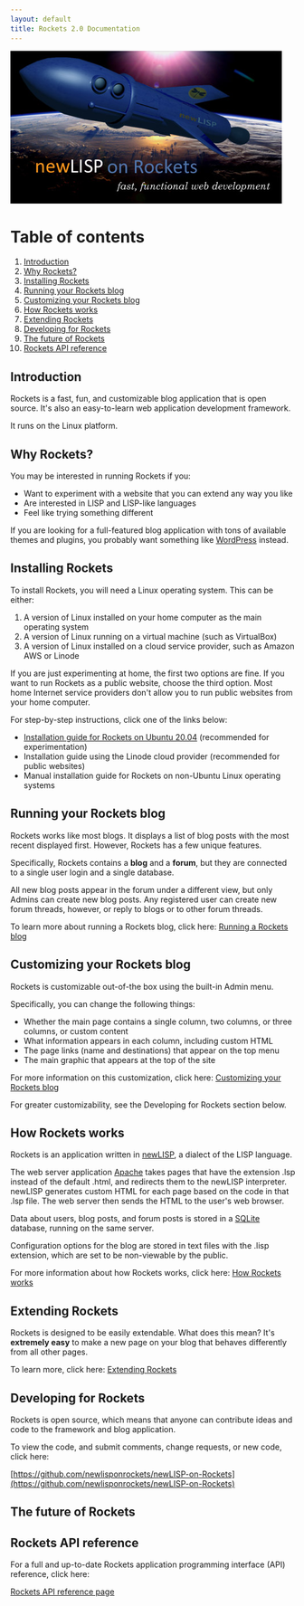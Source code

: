 ```yaml
---
layout: default
title: Rockets 2.0 Documentation
---
```


![Rockets Logo](images/newlisp-rockets-picture-small.jpg)

# Table of contents
1. [Introduction](#introduction)
2. [Why Rockets?](#section1)
3. [Installing Rockets](#section2)
4. [Running your Rockets blog](#section3)
5. [Customizing your Rockets blog](#section4)
6. [How Rockets works](#section5)
7. [Extending Rockets](#section6)
8. [Developing for Rockets](#section7)
9. [The future of Rockets](#section8)
10. [Rockets API reference](#section9)

## Introduction <a name="introduction"></a>

Rockets is a fast, fun, and customizable blog application that is open source. It's also an easy-to-learn web application development framework.

It runs on the Linux platform.

## Why Rockets? <a name="section1"></a>

You may be interested in running Rockets if you:

* Want to experiment with a website that you can extend any way you like
* Are interested in LISP and LISP-like languages
* Feel like trying something different

If you are looking for a full-featured blog application with tons of available themes and plugins, you probably want something like 
[WordPress](wordpress.org) instead.

## Installing Rockets <a name="section2"></a>

To install Rockets, you will need a Linux operating system. This can be either:

1. A version of Linux installed on your home computer as the main operating system
2. A version of Linux running on a virtual machine (such as VirtualBox)
3. A version of Linux installed on a cloud service provider, such as Amazon AWS or Linode

If you are just experimenting at home, the first two options are fine. If you want to run Rockets as a public website,
choose the third option. Most home Internet service providers don't allow you to run public websites from your home computer.

For step-by-step instructions, click one of the links below:

* [Installation guide for Rockets on Ubuntu 20.04](install_rockets_ubuntu.md) (recommended for experimentation)
* Installation guide using the Linode cloud provider (recommended for public websites)
* Manual installation guide for Rockets on non-Ubuntu Linux operating systems 

## Running your Rockets blog <a name="section3"></a>

Rockets works like most blogs. It displays a list of blog posts with the most recent displayed first.  However, Rockets has a few unique features. 

Specifically, Rockets contains a **blog** and a **forum**, but they are connected to a single user login and a single database.

All new blog posts appear in the forum under a different view, but only Admins can create new blog posts. Any registered user can create new forum threads, however, or reply to blogs or to other forum threads.

To learn more about running a Rockets blog, click here: [Running a Rockets blog](running_rockets_blog.md)

## Customizing your Rockets blog <a name="section4"></a>

Rockets is customizable out-of-the box using the built-in Admin menu.

Specifically, you can change the following things:

* Whether the main page contains a single column, two columns, or three columns, or custom content
* What information appears in each column, including custom HTML
* The page links (name and destinations) that appear on the top menu
* The main graphic that appears at the top of the site

For more information on this customization, click here: [Customizing your Rockets blog](customizing_rockets_blog.md)

For greater customizability, see the Developing for Rockets section below.

## How Rockets works <a name="section5"></a>

Rockets is an application written in [newLISP](http://newlisp.org), a dialect of the LISP language.

The web server application [Apache](https://apache.org) takes pages that have the extension .lsp instead of the default .html, and redirects them to the newLISP interpreter. newLISP generates custom HTML for each page based on the code in that .lsp file.  The web server then sends the HTML to the user's web browser.

Data about users, blog posts, and forum posts is stored in a [SQLite](https://sqlite.org) database, running on the same server.

Configuration options for the blog are stored in text files with the .lisp extension, which are set to be non-viewable by the public.

For more information about how Rockets works, click here: [How Rockets works](how_rockets_works.md)

## Extending Rockets <a name="section6"></a>

Rockets is designed to be easily extendable. What does this mean? It's **extremely easy** to make a new page on your blog that behaves differently from all other pages. 

To learn more, click here: [Extending Rockets](extending_rockets.md)

## Developing for Rockets <a name="section7"></a>

Rockets is open source, which means that anyone can contribute ideas and code to the framework and blog application.

To view the code, and submit comments, change requests, or new code, click here:

[https://github.com/newlisponrockets/newLISP-on-Rockets](https://github.com/newlisponrockets/newLISP-on-Rockets)

## The future of Rockets <a name="section8"></a>

## Rockets API reference <a name="section9"></a>

For a full and up-to-date Rockets application programming interface (API) reference, click here:

[Rockets API reference page](https://newlisponrockets.com/rockets-documentation.lsp)

